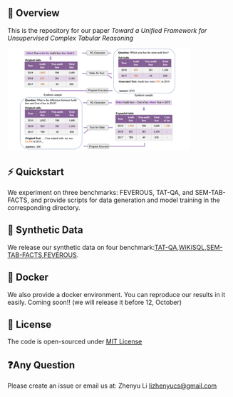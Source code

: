 ## 🏴󠁶󠁵󠁭󠁡󠁰󠁿 Overview

This is the repository for our paper *Toward a Unified Framework for Unsupervised Complex Tabular Reasoning*

<img src="./framework.png" alt="framework" style="zoom:40%;" />

## ⚡️ Quickstart

We experiment on three benchmarks: FEVEROUS, TAT-QA, and SEM-TAB-FACTS, and provide scripts for data generation and model training in the corresponding directory.

##  🏰 Synthetic Data
We release our synthetic data on four benchmark:[TAT-QA](https://drive.google.com/file/d/1mpcTMqgG_YdfYIxnOHfBUfawNhXuLWwC/view?usp=sharing),[WiKiSQL](https://drive.google.com/file/d/1RSkfy3pL97uOy_aA-_fNmZQtd8BYO-wN/view?usp=sharing),[SEM-TAB-FACTS](https://drive.google.com/file/d/1ZcF1NFlrKvXB_3NB1HBBIited81gGjOs/view?usp=sharing),[FEVEROUS](https://drive.google.com/file/d/1S4NHfeb2lw8jnDIfWDOFRk8heTPxdeiU/view?usp=sharing).

## 🤗 Docker
We also provide a docker environment. You can reproduce our results in it easily.
Coming soon!! (we will release it before 12, October)

## 📝 License

The code is open-sourced under [MIT License](LICENSE)

## ❓Any Question

Please create an issue or email us at: Zhenyu Li lizhenyucs@gmail.com
